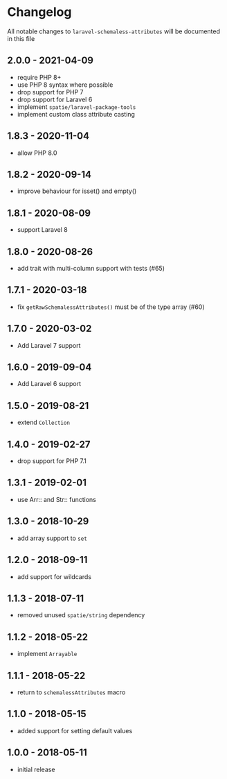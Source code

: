 # Changelog

All notable changes to `laravel-schemaless-attributes` will be documented in this file

## 2.0.0 - 2021-04-09

- require PHP 8+
- use PHP 8 syntax where possible
- drop support for PHP 7
- drop support for Laravel 6
- implement `spatie/laravel-package-tools`
- implement custom class attribute casting

## 1.8.3 - 2020-11-04

- allow PHP 8.0

## 1.8.2 - 2020-09-14

- improve behaviour for isset() and empty()

## 1.8.1 - 2020-08-09

- support Laravel 8

## 1.8.0 - 2020-08-26

- add trait with multi-column support with tests (#65)

## 1.7.1 - 2020-03-18

- fix `getRawSchemalessAttributes()` must be of the type array (#60)

## 1.7.0 - 2020-03-02

- Add Laravel 7 support

## 1.6.0 - 2019-09-04

- Add Laravel 6 support

## 1.5.0 - 2019-08-21

- extend `Collection`

## 1.4.0 - 2019-02-27

- drop support for PHP 7.1

## 1.3.1 - 2019-02-01

- use Arr:: and Str:: functions

## 1.3.0 - 2018-10-29

- add array support to `set`

## 1.2.0 - 2018-09-11

- add support for wildcards 

## 1.1.3 - 2018-07-11

- removed unused `spatie/string` dependency

## 1.1.2 - 2018-05-22

- implement `Arrayable`

## 1.1.1 - 2018-05-22

- return to `schemalessAttributes` macro

## 1.1.0 - 2018-05-15

- added support for setting default values

## 1.0.0 - 2018-05-11

- initial release
